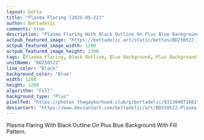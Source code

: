 ```yaml
---
layout: betta
title: "Plasma Flaring (2025-05-22)"
author: Bettadelic
comments: true
description: "Plasma Flaring With Black Outline On Plus Blue Background With Fill Pattern."
actpub_featured_image: "https://bettadelic.art/static/bettas/BD250522.jpg"
actpub_featured_image_width: 1200
actpub_featured_image_height: 1200
tags: [Plasma Flaring, Black Outline, Blue Background, Plus Background Pattern, Fill Pattern, May 2025]
unitName: "BD250522"
line_color: "Black"
background_color: "Blue"
width: 1200
height: 1200
algorithm: "Fill"
background_type: "Plus"
pixelfed: "https://photos.thegayborhood.club/p/bettadelic/831304071682172350"
deviantart: "https://www.deviantart.com/bettadelic/art/BD250522-Plasma-Flaring-2025-05-22-1197828452"
---
```


Plasma Flaring With Black Outline On Plus Blue Background With Fill Pattern.

